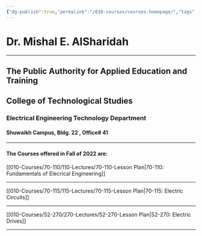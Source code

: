 ```yaml
---
{"dg-publish":true,"permalink":"/010-courses/courses-homepage/","tags":"gardenEntry","dgHomeLink":true,"dgPassFrontmatter":false,"dgShowBacklinks":true,"dgShowLocalGraph":true,"dgShowInlineTitle":false}
---
```



# Dr. Mishal E. AlSharidah
---
## The Public Authority for Applied Education and Training
## College of Technological Studies
### Electrical Engineering Technology Department
#### Shuwaikh Campus, Bldg. 22 , Office# 41 
---



#### The Courses offered in Fall of 2022 are:


[[010-Courses/70-110/110-Lectures/70-110-Lesson Plan|70-110: Fundamentals of Elecrical Engineering]]

---
  
[[010-Courses/70-115/115-Lectures/70-115-Lesson Plan|70-115: Electric Circuits]]

---
 
[[010-Courses/52-270/270-Lectures/52-270-Lesson Plan|52-270: Electric Drives]]

---
